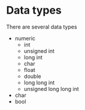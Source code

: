 # Data types

There are several data types

- numeric
    - int
    - unsigned int
    - long int
    - char
    - float
    - double
    - long long int
    - unsigned long long int
- char
- bool